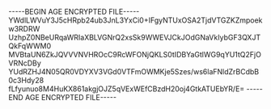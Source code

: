 -----BEGIN AGE ENCRYPTED FILE-----
YWdlLWVuY3J5cHRpb24ub3JnL3YxCi0+IFgyNTUxOSA2TjdVTGZKZmpoekw3RDRW
UzhpZ0NBeURqaWRIaXBLVGNrQ2xsSk9WWEVJCkJOdGNaVkIybGF3QXJTQkFqWWM0
MVBtaUN6ZkJQVVVNVHROcC9RcWFONjQKLS0tIDBYaGtlWG9qYU1tQ2FjOVRNcDBy
YUdRZHJ4N05QR0VDYXV3VGd0VTFmOWMKje5Szes/ws6laFNldZrBCdbB0c3Hdy28
fLfyunuo8M4HuKX861akgjOJZ5qVExWEfCBzdH20oj4GtkATUEbYR/E=
-----END AGE ENCRYPTED FILE-----
